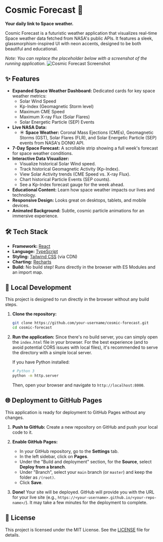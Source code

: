 # Cosmic Forecast 🌌

**Your daily link to Space weather.**

Cosmic Forecast is a futuristic weather application that visualizes real-time Space weather data fetched from NASA's public APIs. It features a sleek, glassmorphism-inspired UI with neon accents, designed to be both beautiful and educational.

*Note: You can replace the placeholder below with a screenshot of the running application.*
![Cosmic Forecast Screenshot](placeholder.png)

## ✨ Features

-   **Expanded Space Weather Dashboard:** Dedicated cards for key space weather metrics:
    -   Solar Wind Speed
    -   Kp-Index (Geomagnetic Storm level)
    -   Maximum CME Speed
    -   Maximum X-ray Flux (Solar Flares)
    -   Solar Energetic Particle (SEP) Events
-   **Live NASA Data:**
    -   ☀️ **Space Weather:** Coronal Mass Ejections (CMEs), Geomagnetic Storms (GST), Solar Flares (FLR), and Solar Energetic Particle (SEP) events from NASA's DONKI API.
-   **7-Day Space Forecast:** A scrollable strip showing a full week's forecast for space weather conditions.
-   **Interactive Data Visualizer:**
    -   Visualize historical Solar Wind speed.
    -   Track historical Geomagnetic Activity (Kp-Index).
    -   View Solar Activity trends (CME Speed vs. X-ray Flux).
    -   Chart historical Particle Events (SEP counts).
    -   See a Kp-Index forecast gauge for the week ahead.
-   **Educational Content:** Learn how space weather impacts our lives and technology.
-   **Responsive Design:** Looks great on desktops, tablets, and mobile devices.
-   **Animated Background:** Subtle, cosmic particle animations for an immersive experience.

## 🛠️ Tech Stack

-   **Framework:** [React](https://react.dev/)
-   **Language:** [TypeScript](https://www.typescriptlang.org/)
-   **Styling:** [Tailwind CSS](https://tailwindcss.com/) (via CDN)
-   **Charting:** [Recharts](https://recharts.org/)
-   **Build:** No build step! Runs directly in the browser with ES Modules and an import map.

## 🚀 Local Development

This project is designed to run directly in the browser without any build steps.

1.  **Clone the repository:**
    ```bash
    git clone https://github.com/your-username/cosmic-forecast.git
    cd cosmic-forecast
    ```

2.  **Run the application:**
    Since there's no build server, you can simply open the `index.html` file in your browser. For the best experience (and to avoid potential CORS issues with local files), it's recommended to serve the directory with a simple local server.

    If you have Python installed:
    ```bash
    # Python 3
    python -m http.server
    ```
    Then, open your browser and navigate to `http://localhost:8000`.

## 🌐 Deployment to GitHub Pages

This application is ready for deployment to GitHub Pages without any changes.

1.  **Push to GitHub:** Create a new repository on GitHub and push your local code to it.

2.  **Enable GitHub Pages:**
    -   In your GitHub repository, go to the **Settings** tab.
    -   In the left sidebar, click on **Pages**.
    -   Under the "Build and deployment" section, for the **Source**, select **Deploy from a branch**.
    -   Under "Branch", select your `main` branch (or `master`) and keep the folder as `/(root)`.
    -   Click **Save**.

3.  **Done!** Your site will be deployed. GitHub will provide you with the URL for your live site (e.g., `https://<your-username>.github.io/<your-repo-name>/`). It may take a few minutes for the deployment to complete.

## 📄 License

This project is licensed under the MIT License. See the [LICENSE](./LICENSE) file for details.